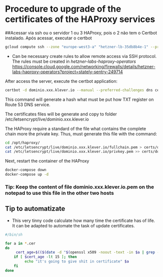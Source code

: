 # Procedure to upgrade of the certificates of the HAProxy services

##Acessar via ssh ou o servidor 1 ou 3 HAProxy, pois o 2 não tem o Certbot instalado. Após acessar, executar o certbot

```bash
gcloud compute ssh --zone "europe-west3-a" "hetzner-lb-35db8b4e-1" --project "stately-sentry-249714"
```

- Can be necessary create rules to allow remote access via SSH protocol. The rules must be created in *hetzner-labs-haproxy-operators*
https://console.cloud.google.com/networking/firewalls/details/hetzner-labs-haproxy-operators?project=stately-sentry-249714

After access the server, execute the certbot application:

```bash
certbot -d dominio.xxx.klever.io --manual --preferred-challenges dns certonly
```

This command will generate a hash what must be put how TXT register on Route 53 DNS service.

The certificates files will be generate and copy to folder /etc/letsencrypt/live/dominio.xxx.klever.io

The HAProxy require a standard of the file what contains the complete chain more the private key. Thus, must generate this file with the command:

```bash
cd /opt/haproxy/
cat /etc/letsencrypt/live/dominio.xxx.klever.io/fullchain.pem > certs/dominio.xxx.klever.io.pem
cat /etc/letsencrypt/live/dominio.xxx.klever.io/privkey.pem >> certs/dominio.xxx.klever.io.pem
```

Next, restart the container of the HAProxy

```bash
docker-compose down
docker-compose up -d
```

### Tip: Keep the content of file dominio.xxx.klever.io.pem on the notepad to use this file in the other two hosts
 

## Tip to automatizate

- This very tinny code calculate how many time the certificate has of life. It can be adapted to automate the task of update certificates.

```bash
#/bin/sh

for a in *.cer
do
     cert_age=$(($(date -d "$(openssl x509 -noout -text -in $a | grep -i "not after"|awk -F ' : ' '{print $2}')" +%j) - $(date '+%j')))
    if [ $cert_age -lt 15 ]; then
         echo "it's going to give shit in certificate" $a
    fi
done
 ```
